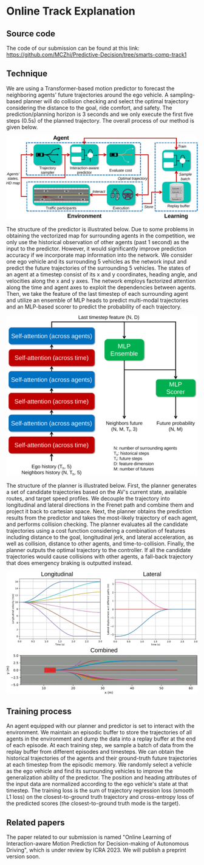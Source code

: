 # Online Track Explanation
## Source code
The code of our submission can be found at this link: https://github.com/MCZhi/Predictive-Decision/tree/smarts-comp-track1

## Technique
We are using a Transformer-based motion predictor to forecast the neighboring agents' future trajectories around the ego vehicle. A sampling-based planner will do collision checking and select the optimal trajectory considering the distance to the goal, ride comfort, and safety. The prediction/planning horizon is 3 seconds and we only execute the first five steps (0.5s) of the planned trajectory. The overall process of our method is given below.

![Overview of our method](./docs/process.png)

The structure of the predictor is illustrated below. Due to some problems in obtaining the vectorized map for surrounding agents in the competition, we only use the historical observation of other agents (past 1 second) as the input to the predictor. However, it would significantly improve prediction accuracy if we incorporate map information into the network. We consider one ego vehicle and its surrounding 5 vehicles as the network input and predict the future trajectories of the surrounding 5 vehicles. The states of an agent at a timestep consist of its x and y coordinates, heading angle, and velocities along the x and y axes. The network employs factorized attention along the time and agent axes to exploit the dependencies between agents. Then, we take the feature of the last timestep of each surrounding agent and utilize an ensemble of MLP heads to predict multi-modal trajectories and an MLP-based scorer to predict the probability of each trajectory. 

![Overview of the predictor](./docs/predictor.png)

The structure of the planner is illustrated below. First, the planner generates a set of candidate trajectories based on the AV's current state, available routes, and target speed profiles. We decouple the trajectory into longitudinal and lateral directions in the Frenet path and combine them and project it back to cartesian space. Next, the planner obtains the prediction results from the predictor and takes the most-likely trajectory of each agent, and performs collision checking. The planner evaluates all the candidate trajectories using a cost function considering a combination of features including distance to the goal, longitudinal jerk, and lateral acceleration, as well as collision, distance to other agents, and time-to-collision. Finally, the planner outputs the optimal trajectory to the controller. If all the candidate trajectories would cause collisions with other agents, a fall-back trajectory that does emergency braking is outputted instead.

![Trajectory generation](./docs/planner.png)

## Training process
An agent equipped with our planner and predictor is set to interact with the environment. We maintain an episodic buffer to store the trajectories of all agents in the environment and dump the data into a replay buffer at the end of each episode. At each training step, we sample a batch of data from the replay buffer from different episodes and timesteps. We can obtain the historical trajectories of the agents and their ground-truth future trajectories at each timestep from the episodic memory. We randomly select a vehicle as the ego vehicle and find its surrounding vehicles to improve the generalization ability of the predictor. The position and heading attributes of the input data are normalized according to the ego vehicle's state at that timestep. The training loss is the sum of trajectory regression loss (smooth L1 loss) on the closest-to-ground truth trajectory and cross-entropy loss of the predicted scores (the closest-to-ground truth mode is the target).

## Related papers
The paper related to our submission is named "Online Learning of Interaction-aware Motion Prediction for Decision-making of Autonomous Driving", which is under review by ICRA 2023. 
We will publish a preprint version soon.